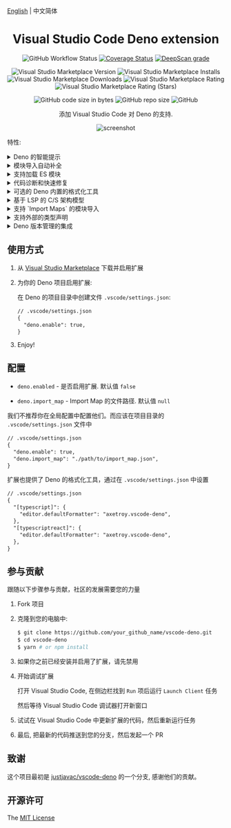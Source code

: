[English](README.md) | 中文简体

<div align="center">

# Visual Studio Code Deno extension

![GitHub Workflow Status](https://img.shields.io/github/workflow/status/axetroy/vscode-deno/build)
[![Coverage Status](https://coveralls.io/repos/github/axetroy/vscode-deno/badge.svg?branch=refs/heads/master)](https://coveralls.io/github/axetroy/vscode-deno?branch=refs/heads/master)
[![DeepScan grade](https://deepscan.io/api/teams/6484/projects/9924/branches/132500/badge/grade.svg)](https://deepscan.io/dashboard#view=project&tid=6484&pid=9924&bid=132500)

![Visual Studio Marketplace Version](https://img.shields.io/visual-studio-marketplace/v/axetroy.vscode-deno)
![Visual Studio Marketplace Installs](https://img.shields.io/visual-studio-marketplace/i/axetroy.vscode-deno)
![Visual Studio Marketplace Downloads](https://img.shields.io/visual-studio-marketplace/d/axetroy.vscode-deno)
![Visual Studio Marketplace Rating](https://img.shields.io/visual-studio-marketplace/r/axetroy.vscode-deno)
![Visual Studio Marketplace Rating (Stars)](https://img.shields.io/visual-studio-marketplace/stars/axetroy.vscode-deno)

![GitHub code size in bytes](https://img.shields.io/github/languages/code-size/axetroy/vscode-deno)
![GitHub repo size](https://img.shields.io/github/repo-size/axetroy/vscode-deno)
![GitHub](https://img.shields.io/github/license/axetroy/vscode-deno)

添加 Visual Studio Code 对 Deno 的支持.

![screenshot](screenshot/screenshot.gif)

</div>

特性:

<details><summary>Deno 的智能提示</summary>

![Deno Support](screenshot/deno.gif)

</details>

<details><summary>模块导入自动补全</summary>

![Import](screenshot/import.gif)

</details>

<details><summary>支持加载 ES 模块</summary>

![Import](screenshot/ecma.gif)

</details>

<details><summary>代码诊断和快速修复</summary>

![Diagnostics](screenshot/diagnostics.gif)

</details>

<details><summary>可选的 Deno 内置的格式化工具</summary>

![Format](screenshot/format.gif)

</details>

<details><summary>基于 LSP 的 C/S 架构模型</summary>

该扩展使用 LSP 分离出 客户端/服务端

这意味着复杂的工作处理将会在服务端运行

扩展不会让你的 Visual Studio Code 变慢

![Process](screenshot/process.png)

</details>

<details><summary>支持 `Import Maps` 的模块导入</summary>

![import_map](screenshot/import_map.gif)

</details>

<details><summary>支持外部的类型声明</summary>

该扩展支持以下方式加载外部声明的文件

> 这些方式都被 Deno 支持

1. ~编译注释~

```ts
// @deno-types="./foo.d.ts"
import * as foo from "./foo.js";
```

> 目前它不会在扩展中实现.

2. `三斜杠`引用指令

```ts
/// <reference types="https://raw.githubusercontent.com/date-fns/date-fns/master/typings.d.ts" />

import { format } from "https://deno.land/x/date_fns/index.js";

format(new Date(), "yyyy/MM/DD");
```

3. `X-TypeScript-Types` 自定义返回头

```ts
import { array } from "https://cdn.pika.dev/fp-ts";

const M = array.getMonoid<number>();
console.log("concat Array", M.concat([1, 2], [2, 3]));
```

</details>

<details><summary>Deno 版本管理的集成</summary>

我已经写了一个 Deno 的版本管理工具 [github.com/axetroy/dvm](https://github.com/axetroy/dvm)

我推荐你使用它进行版本管理

</details>

## 使用方式

1. 从 [Visual Studio Marketplace](https://marketplace.visualstudio.com/items?itemName=axetroy.vscode-deno) 下载并启用扩展

2. 为你的 Deno 项目启用扩展:

   在 Deno 的项目目录中创建文件 `.vscode/settings.json`:

   ```json5
   // .vscode/settings.json
   {
     "deno.enable": true,
   }
   ```

3. Enjoy!

## 配置

- `deno.enabled` - 是否启用扩展. 默认值 `false`

- `deno.import_map` - Import Map 的文件路径. 默认值 `null`

我们不推荐你在全局配置中配置他们。而应该在项目目录的 `.vscode/settings.json` 文件中

```json5
// .vscode/settings.json
{
  "deno.enable": true,
  "deno.import_map": "./path/to/import_map.json",
}
```

扩展也提供了 Deno 的格式化工具，通过在 `.vscode/settings.json` 中设置

```json5
// .vscode/settings.json
{
  "[typescript]": {
    "editor.defaultFormatter": "axetroy.vscode-deno",
  },
  "[typescriptreact]": {
    "editor.defaultFormatter": "axetroy.vscode-deno",
  },
}
```

## 参与贡献

跟随以下步骤参与贡献，社区的发展需要您的力量

1. Fork 项目

2. 克隆到您的电脑中:

   ```bash
   $ git clone https://github.com/your_github_name/vscode-deno.git
   $ cd vscode-deno
   $ yarn # or npm install
   ```

3. 如果你之前已经安装并启用了扩展，请先禁用

4. 开始调试扩展

   打开 Visual Studio Code, 在侧边栏找到 `Run` 项后运行 `Launch Client` 任务

   然后等待 Visual Studio Code 调试器打开新窗口

5. 试试在 Visual Studio Code 中更新扩展的代码，然后重新运行任务

6. 最后, 把最新的代码推送到您的分支，然后发起一个 PR

## 致谢

这个项目最初是 [justjavac/vscode-deno](https://github.com/justjavac/vscode-deno) 的一个分支, 感谢他们的贡献。

## 开源许可

The [MIT License](LICENSE)
